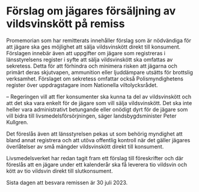 # Förslag om jägares försäljning av vildsvinskött på remiss

Promemorian som har remitterats innehåller förslag som är nödvändiga för att jägare ska ges möjlighet att sälja vildsvinskött direkt till konsument. Förslagen innebär även att uppgifter om jägare som registreras i länsstyrelsens register i syfte att sälja vildsvinskött ska omfattas av sekretess. Detta för att förhindra och minimera risken att jägarna och primärt deras skjutvapen, ammunition eller ljuddämpare utsätts för brottslig verksamhet. Förslaget om sekretess omfattar också Polismyndighetens register över uppdragstagare inom Nationella viltolycksrådet.

– Regeringen vill att fler konsumenter ska kunna ta del av vildsvinskött och att det ska vara enkelt för de jägare som vill sälja vildsvinskött. Det ska inte heller vara administrativt betungande eller onödigt dyrt för de jägare som vill bidra till livsmedelsförsörjningen, säger landsbygdsminister Peter Kullgren.

Det föreslås även att länsstyrelsen pekas ut som behörig myndighet att bland annat registrera och att utöva offentlig kontroll när det gäller jägares överlåtelser av små mängder vildsvinskött direkt till konsument.

Livsmedelsverket har redan tagit fram ett förslag till föreskrifter och där föreslås att en jägare under ett kalenderår ska få leverera tio vildsvin och kött av tio vildsvin direkt till slutkonsument.

Sista dagen att besvara remissen är 30 juli 2023.
